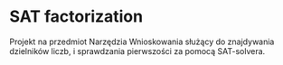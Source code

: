 # SAT factorization

Projekt na przedmiot Narzędzia Wnioskowania
służący do znajdywania dzielników liczb, i sprawdzania pierwszości
za pomocą SAT-solvera.

